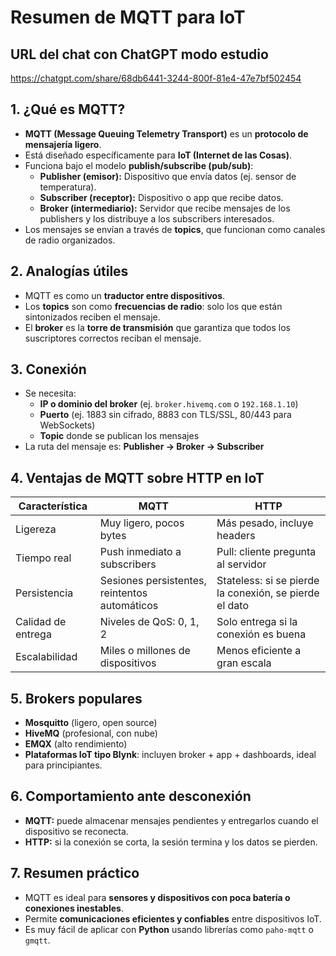 # Resumen de MQTT para IoT

## URL del chat con ChatGPT modo estudio
https://chatgpt.com/share/68db6441-3244-800f-81e4-47e7bf502454

## 1. ¿Qué es MQTT?
- **MQTT (Message Queuing Telemetry Transport)** es un **protocolo de mensajería ligero**.
- Está diseñado específicamente para **IoT (Internet de las Cosas)**.
- Funciona bajo el modelo **publish/subscribe (pub/sub)**:
  - **Publisher (emisor):** Dispositivo que envía datos (ej. sensor de temperatura).
  - **Subscriber (receptor):** Dispositivo o app que recibe datos.
  - **Broker (intermediario):** Servidor que recibe mensajes de los publishers y los distribuye a los subscribers interesados.
- Los mensajes se envían a través de **topics**, que funcionan como canales de radio organizados.

## 2. Analogías útiles
- MQTT es como un **traductor entre dispositivos**.
- Los **topics** son como **frecuencias de radio**: solo los que están sintonizados reciben el mensaje.
- El **broker** es la **torre de transmisión** que garantiza que todos los suscriptores correctos reciban el mensaje.

## 3. Conexión
- Se necesita:
  - **IP o dominio del broker** (ej. `broker.hivemq.com` o `192.168.1.10`)
  - **Puerto** (ej. 1883 sin cifrado, 8883 con TLS/SSL, 80/443 para WebSockets)
  - **Topic** donde se publican los mensajes
- La ruta del mensaje es: **Publisher → Broker → Subscriber**

## 4. Ventajas de MQTT sobre HTTP en IoT
| Característica           | MQTT                         | HTTP                       |
|---------------------------|-----------------------------|----------------------------|
| Ligereza                 | Muy ligero, pocos bytes      | Más pesado, incluye headers|
| Tiempo real               | Push inmediato a subscribers | Pull: cliente pregunta al servidor|
| Persistencia              | Sesiones persistentes, reintentos automáticos | Stateless: si se pierde la conexión, se pierde el dato|
| Calidad de entrega        | Niveles de QoS: 0, 1, 2     | Solo entrega si la conexión es buena|
| Escalabilidad             | Miles o millones de dispositivos | Menos eficiente a gran escala|

## 5. Brokers populares
- **Mosquitto** (ligero, open source)
- **HiveMQ** (profesional, con nube)
- **EMQX** (alto rendimiento)
- **Plataformas IoT tipo Blynk**: incluyen broker + app + dashboards, ideal para principiantes.

## 6. Comportamiento ante desconexión
- **MQTT:** puede almacenar mensajes pendientes y entregarlos cuando el dispositivo se reconecta.
- **HTTP:** si la conexión se corta, la sesión termina y los datos se pierden.

## 7. Resumen práctico
- MQTT es ideal para **sensores y dispositivos con poca batería o conexiones inestables**.
- Permite **comunicaciones eficientes y confiables** entre dispositivos IoT.
- Es muy fácil de aplicar con **Python** usando librerías como `paho-mqtt` o `gmqtt`.
